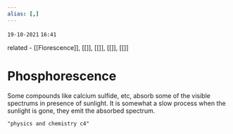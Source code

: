 ```yaml
---
alias: [,]
---
```

`19-10-2021`
`16:41`

related - [[Florescence]], [[]], [[]], [[]], [[]]

# Phosphorescence
Some compounds like calcium sulfide, etc, absorb some of the visible spectrums in presence of sunlight. 
It is somewhat a slow process 
when the sunlight is gone, they emit the absorbed spectrum.

```query
"physics and chemistry c4"
```


